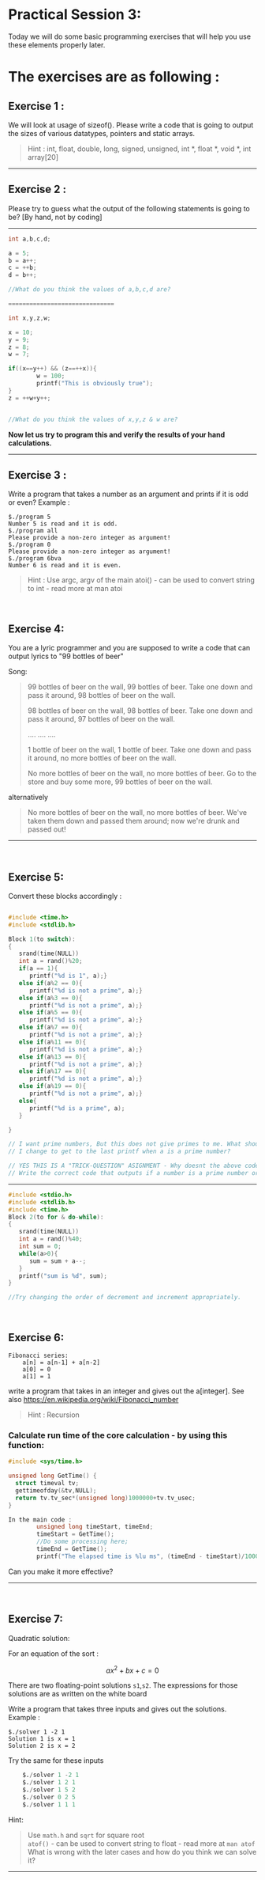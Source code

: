 # Practical Session 3:

Today we will do some basic programming exercises that will help you use these
elements properly later.

The exercises are as following :
=============================================================================
## Exercise 1 :

We will look at usage of sizeof(). Please write a code that is going to output
the sizes of various datatypes, pointers and static arrays.

> Hint : int, float, double, long, signed, unsigned, int *, float *, void *,
       int array[20]


---
## Exercise 2 :

Please try to guess what the output of the following statements is going to be?
[By hand, not by coding]

-------------------
```c
int a,b,c,d;

a = 5;
b = a++;
c = ++b;
d = b++;

//What do you think the values of a,b,c,d are?

==============================

int x,y,z,w;

x = 10;
y = 9;
z = 8;
w = 7;

if((x==y++) && (z==++x)){
        w = 100;
        printf("This is obviously true");
}
z = ++w+y++;


//What do you think the values of x,y,z & w are?

```

**Now let us try to program this and verify the results of your hand calculations.**

---

## Exercise 3 :

Write a program that takes a number as an argument and prints if it is odd or even?
Example :
    
    $./program 5
    Number 5 is read and it is odd.
    $./program all
    Please provide a non-zero integer as argument!
    $./program 0
    Please provide a non-zero integer as argument!
    $./program 6bva
    Number 6 is read and it is even.

> Hint : Use argc, argv of the main
       atoi() - can be used to convert string to int - read more at man atoi

<br>

## Exercise 4:

You are a lyric programmer and you are supposed to write a code that can output
lyrics to "99 bottles of beer"

Song:

> 99 bottles of beer on the wall, 99 bottles of beer.
> Take one down and pass it around, 98 bottles of beer on the wall.
> 
> 98 bottles of beer on the wall, 98 bottles of beer.
> Take one down and pass it around, 97 bottles of beer on the wall.
> 
> ....
> ....
> ....
> 
> 1 bottle of beer on the wall, 1 bottle of beer.
> Take one down and pass it around, no more bottles of beer on the wall.
> 
> No more bottles of beer on the wall, no more bottles of beer.
> Go to the store and buy some more, 99 bottles of beer on the wall.

 alternatively
> No more bottles of beer on the wall, no more bottles of beer.
> We've taken them down and passed them around; now we're drunk and passed out!

---
<br>

## Exercise 5:

Convert these blocks accordingly :

```c

#include <time.h>
#include <stdlib.h>

Block 1(to switch):
{
   srand(time(NULL))
   int a = rand()%20;
   if(a == 1){
      printf("%d is 1", a);}
   else if(a%2 == 0){
      printf("%d is not a prime", a);}
   else if(a%3 == 0){
      printf("%d is not a prime", a);}
   else if(a%5 == 0){
      printf("%d is not a prime", a);}
   else if(a%7 == 0){
      printf("%d is not a prime", a);}
   else if(a%11 == 0){
      printf("%d is not a prime", a);}
   else if(a%13 == 0){
      printf("%d is not a prime", a);}
   else if(a%17 == 0){
      printf("%d is not a prime", a);}
   else if(a%19 == 0){
      printf("%d is not a prime", a);}
   else{
      printf("%d is a prime", a);
   }

}

// I want prime numbers, But this does not give primes to me. What should
// I change to get to the last printf when a is a prime number?

// YES THIS IS A "TRICK-QUESTION" ASIGNMENT - Why doesnt the above code work as it should?
// Write the correct code that outputs if a number is a prime number or not :-)

```
---------------------------------

```c
#include <stdio.h>
#include <stdlib.h>
#include <time.h>
Block 2(to for & do-while):
{
   srand(time(NULL))
   int a = rand()%40;
   int sum = 0;
   while(a>0){
      sum = sum + a--;
   }
   printf("sum is %d", sum);
}

//Try changing the order of decrement and increment appropriately.
```

<br>

## Exercise 6:

    Fibonacci series:   
        a[n] = a[n-1] + a[n-2]  
        a[0] = 0    
        a[1] = 1

write a program that takes in an integer and gives out the a[integer].
See also https://en.wikipedia.org/wiki/Fibonacci_number

> Hint : Recursion

### Calculate run time of the core calculation - by using this function:

```c
#include <sys/time.h>

unsigned long GetTime() {
  struct timeval tv;
  gettimeofday(&tv,NULL);
  return tv.tv_sec*(unsigned long)1000000+tv.tv_usec;
}

In the main code :
        unsigned long timeStart, timeEnd;
        timeStart = GetTime();
        //Do some processing here;
        timeEnd = GetTime();
        printf("The elapsed time is %lu ms", (timeEnd - timeStart)/1000);

```
Can you make it more effective?

---
<br>

## Exercise 7:

Quadratic solution:

For an equation of the sort :

$$ ax^2 + bx + c = 0 $$

There are two floating-point solutions `s1`,`s2`. The expressions for those solutions are as written on the white board

Write a program that takes three inputs and gives out the solutions.    
Example :

    $./solver 1 -2 1
    Solution 1 is x = 1
    Solution 2 is x = 2

Try the same for these inputs   
```s
    $./solver 1 -2 1    
    $./solver 1 2 1     
    $./solver 1 5 2     
    $./solver 0 2 5
    $./solver 1 1 1
```

Hint:
> Use `math.h` and `sqrt` for square root     
> `atof()` - can be used to convert string to float - read more at `man atof`   
> What is wrong with the later cases and how do you think we can solve it?

---

